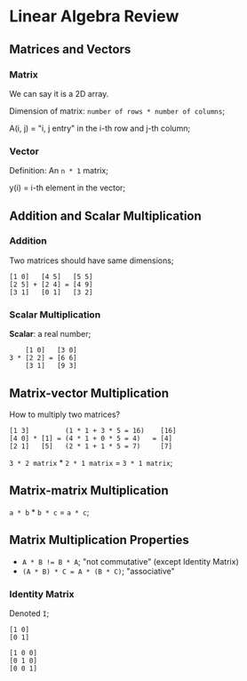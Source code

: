# Linear Algebra Review

## Matrices and Vectors

### Matrix
We can say it is a 2D array.

Dimension of matrix: `number of rows * number of columns`;

A(i, j) = "i, j entry" in the i-th row and j-th column;

### Vector
Definition: An `n * 1` matrix;

y(i) = i-th element in the vector;

## Addition and Scalar Multiplication

### Addition
Two matrices should have same dimensions;

```
[1 0]   [4 5]   [5 5]
[2 5] + [2 4] = [4 9]
[3 1]   [0 1]   [3 2]
```

### Scalar Multiplication

**Scalar**: a real number;

```
    [1 0]   [3 0]
3 * [2 2] = [6 6]
    [3 1]   [9 3]
```

## Matrix-vector Multiplication
How to multiply two matrices?

```
[1 3]         (1 * 1 + 3 * 5 = 16)    [16]
[4 0] * [1] = (4 * 1 + 0 * 5 = 4)   = [4]
[2 1]   [5]   (2 * 1 + 1 * 5 = 7)     [7]
```

`3 * 2 matrix` * `2 * 1 matrix` = `3 * 1 matrix`;

## Matrix-matrix Multiplication
`a * b` * `b * c` = `a * c`;

## Matrix Multiplication Properties
- `A * B != B * A`; "not commutative" (except Identity Matrix)
- `(A * B) * C = A * (B * C)`; "associative"


### Identity Matrix
Denoted `I`;

```
[1 0]
[0 1]

[1 0 0]
[0 1 0]
[0 0 1]
```
